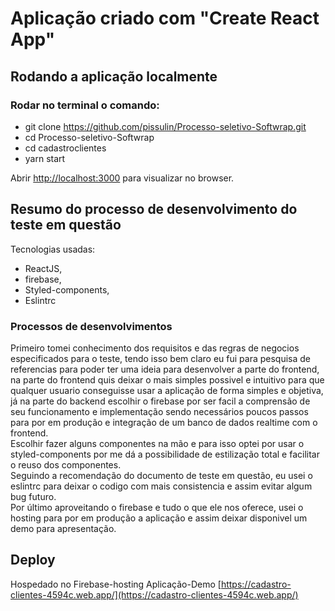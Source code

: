 # Aplicação criado com "Create React App"

## Rodando a aplicação localmente

### Rodar no terminal o comando:
  - git clone https://github.com/pissulin/Processo-seletivo-Softwrap.git
  - cd Processo-seletivo-Softwrap
  - cd cadastroclientes
  - yarn start


Abrir [http://localhost:3000](http://localhost:3000) para visualizar no browser.

## Resumo do processo de desenvolvimento do teste em questão

 Tecnologias usadas:
  - ReactJS,
  - firebase,
  - Styled-components,
  - Eslintrc

### Processos de desenvolvimentos
  Primeiro tomei conhecimento dos requisitos e das regras de negocios especificados para o teste, tendo isso bem claro eu fui para pesquisa de referencias para poder ter uma ideia para desenvolver a parte do frontend, na parte do frontend quis deixar o mais simples possivel e intuitivo para que qualquer usuario conseguisse usar a aplicação de forma simples e objetiva, já na parte do backend escolhir o firebase por ser facil a comprensão de seu funcionamento e implementação sendo necessários poucos passos para por em produção e integração de um banco de dados realtime com o frontend.<br>
  Escolhir fazer alguns componentes na mão e para isso optei por usar o styled-components por me dá a possibilidade de estilização total e facilitar o reuso dos componentes.<br>
  Seguindo a recomendação do documento de teste em questão, eu usei o eslintrc para deixar o codigo com mais consistencia e assim evitar algum bug futuro. <br>
  Por último aproveitando o firebase e tudo o que ele nos oferece, usei o hosting para por em produção a aplicação e assim deixar disponivel um demo para apresentação.
  
                     
## Deploy 
 Hospedado no Firebase-hosting
 Aplicação-Demo [https://cadastro-clientes-4594c.web.app/](https://cadastro-clientes-4594c.web.app/) 
  
